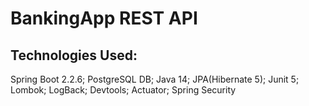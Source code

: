 # BankingApp REST API



## Technologies Used:

Spring Boot 2.2.6;
PostgreSQL DB;
Java 14;
JPA(Hibernate 5);
Junit 5;
Lombok;
LogBack;
Devtools;
Actuator;
Spring Security
